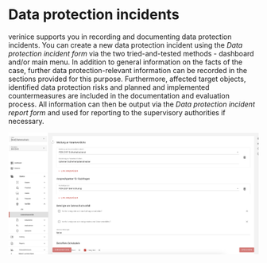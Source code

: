 <!-- © 2024 The Project Contributors - see AUTHORS.txt -->
# Data protection incidents

verinice supports you in recording and documenting data protection incidents. You can create a new data protection incident using the *Data protection incident form* via the two tried-and-tested methods - dashboard and/or main menu.
In addition to general information on the facts of the case, further data protection-relevant information can be recorded in the sections provided for this purpose.
Furthermore, affected target objects, identified data protection risks and planned and implemented countermeasures are included in the documentation and evaluation process. All information can then be output via the *Data protection incident report form* and used for reporting to the supervisory authorities if necessary.

![Data protection incident]( /assets/en/domain-ds-gvo/Bild18.png)
